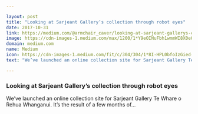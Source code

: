 ```yaml
---

layout: post
title: "Looking at Sarjeant Gallery’s collection through robot eyes"
date: 2017-10-31
link: https://medium.com/@armchair_caver/looking-at-sarjeant-gallerys-collection-through-robot-eyes-c7fd0281814e?source=rss------machine_learning-5
image: https://cdn-images-1.medium.com/max/1200/1*Y9eOINuFbh1wmmWI8X0eOA.jpeg
domain: medium.com
name: Medium
icon: https://cdn-images-1.medium.com/fit/c/304/304/1*8I-HPL0bfoIzGied-dzOvA.png
text: "We’ve launched an online collection site for Sarjeant Gallery Te Whare o Rehua Whanganui. It’s the result of a few months of…"

---
```


### Looking at Sarjeant Gallery’s collection through robot eyes

We’ve launched an online collection site for Sarjeant Gallery Te Whare o Rehua Whanganui. It’s the result of a few months of…